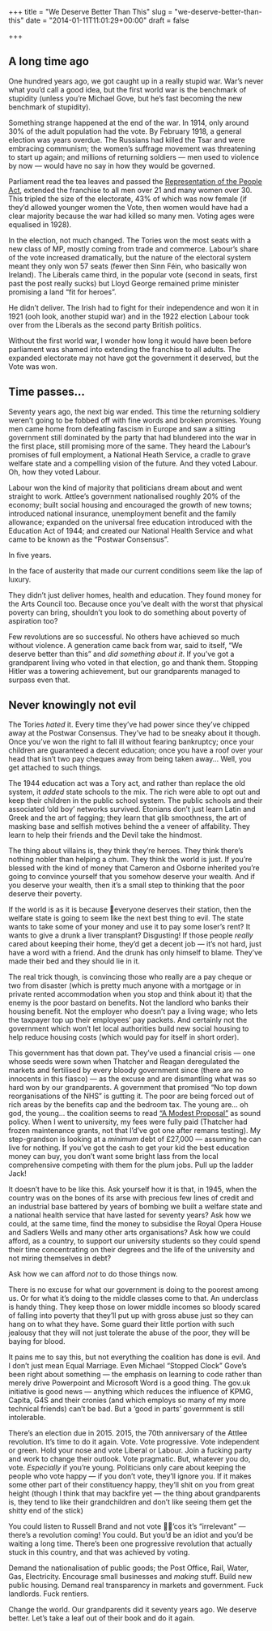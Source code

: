 +++
title = "We Deserve Better Than This"
slug = "we-deserve-better-than-this"
date = "2014-01-11T11:01:29+00:00"
draft = false

+++

## A long time ago
One hundred years ago, we got caught up in a really stupid war. War’s never what you’d call a good idea, but the first world war is the benchmark of stupidity (unless you’re Michael Gove, but he’s fast becoming the new benchmark of stupidity).

Something strange happened at the end of the war. In 1914, only around 30% of the adult population had the vote. By February 1918, a general election was years overdue. The Russians had killed the Tsar and were embracing communism; the women’s suffrage movement was threatening to start up again; and millions of returning soldiers — men used to violence by now — would have no say in how they would be governed.

Parliament read the tea leaves and passed the [Representation of the People Act](http://en.wikipedia.org/wiki/Representation_of_the_People_Act_1918), extended the franchise to all men over 21 and many women over 30. This tripled the size of the electorate, 43% of which was now female (if they’d allowed younger women the Vote, then women would have had a clear majority because the war had killed so many men. Voting ages were equalised in 1928).

In the election, not much changed. The Tories won the most seats with a new class of MP, mostly coming from trade and commerce. Labour’s share of the vote  increased dramatically, but the nature of the electoral system meant they only won 57 seats (fewer then Sinn Féin, who basically won Ireland). The Liberals came third, in the popular vote (second in seats, first past the post really sucks) but Lloyd George remained prime minister promising a land “fit for heroes”.

He didn’t deliver. The Irish had to fight for their independence and won it  in 1921 (ooh look, another stupid war) and in the 1922 election Labour took over from the Liberals as the second party British politics.

Without the first world war, I wonder how long it would have been before parliament was shamed into extending the franchise to all adults. The expanded electorate may not have got the government it deserved, but the Vote was won.

## Time passes…

Seventy years ago, the next big war ended. This time the returning soldiery weren’t going to be fobbed off with fine words and broken promises. Young men came home from defeating fascism in Europe and saw a sitting government still dominated by the party that had blundered into the war in the first place, still promising more of the same. They heard the Labour’s promises of full employment, a National Heath Service, a cradle to grave welfare state and a compelling vision of the future. And they voted Labour. Oh, how they voted Labour.

Labour won the kind of majority that politicians dream about and went straight to work. Attlee’s government nationalised roughly 20% of the economy; built social housing and encouraged the growth of new towns; introduced national insurance, unemployment benefit and the family allowance; expanded on the universal free education introduced with the Education Act of 1944; and created our National Health Service and what came to be known as the “Postwar Consensus”.

In five years.

In the face of austerity that made our current conditions seem like the lap of luxury.

They didn’t just deliver homes, health and education. They found money for the Arts Council too. Because once you’ve dealt with the worst that physical poverty can bring, shouldn’t you look to do something about poverty of aspiration too?

Few revolutions are so successful. No others have achieved so much without violence. A generation came back from war, said to itself, “We deserve better than this” and _did something about it_. If you’ve got a grandparent living who voted in that election, go and thank them. Stopping Hitler was a towering achievement, but our grandparents managed to surpass even that.

## Never knowingly not evil

The Tories _hated_ it. Every time they’ve had power since they’ve chipped away at the Postwar Consensus. They’ve had to be sneaky about it though. Once you’ve won the right to fall ill without fearing bankruptcy; once your children are guaranteed a decent education; once you have a roof over your head that isn’t two pay cheques away from being taken away… Well, you get attached to such things.

The 1944 education act was a Tory act, and rather than replace the old system, it _added_ state schools to the mix. The rich were able to opt out and keep their children in the public school system. The public schools and their associated ‘old boy’ networks survived. Etonians don’t just learn Latin and Greek and the art of fagging; they learn that glib smoothness, the art of masking base and selfish motives behind the a veneer of affability. They learn to help their friends and the Devil take the hindmost.

The thing about villains is, they think they’re heroes. They think there’s nothing nobler than helping a chum. They think the world is just. If you’re blessed with the kind of money that Cameron and Osborne inherited you’re going to convince yourself that you somehow deserve your wealth. And if you deserve your wealth, then it’s a small step to thinking that the poor deserve their poverty. 

If the world is as it is because everyone deserves their station, then the welfare state is going to seem like the next best thing to evil. The state wants to take some of your money and use it to pay some loser’s rent? It wants to give a drunk a liver transplant? Disgusting! If those people _really_ cared about keeping their home, they’d get a decent job — it’s not hard, just have a word with a friend. And the drunk has only himself to blame. They’ve made their bed and they should lie in it.

The real trick though, is convincing those who really are a pay cheque or two from disaster (which is pretty much anyone with a mortgage or in private rented accommodation when you stop and think about it) that the enemy is the poor bastard on benefits. Not the landlord who banks their housing benefit. Not the employer who doesn’t pay a living wage; who lets the taxpayer top up their employees’ pay packets. And certainly not the government which won’t let local authorities build new social housing to help reduce housing costs (which would pay for itself in short order).

This government has that down pat. They’ve used a financial crisis — one whose seeds were sown when Thatcher and Reagan deregulated the markets and fertilised by every bloody government since (there are no innocents in this fiasco) — as the excuse and are dismantling what was so hard won by our grandparents. A government that promised “No top down reorganisations of the NHS” is gutting it. The poor are being forced out of rich areas by the benefits cap and the bedroom tax. The young are… oh god, the young… the coalition seems to read [“A Modest Proposal”](http://en.wikipedia.org/wiki/A_modest_proposal) as sound policy. When I went to university, my fees were fully paid (Thatcher had frozen maintenance grants, not that I’d’ve got one after remans testing). My step-grandson is looking at a _minimum_ debt of £27,000 — assuming he can live for nothing. If you’ve got the cash to get your kid the best education money can buy, you don’t want some bright lass from the local comprehensive competing with them for the plum jobs. Pull up the ladder Jack!

It doesn’t have to be like this. Ask yourself how it is that, in 1945, when the country was on the bones of its arse with precious few lines of credit and an industrial base battered by years of bombing we built a welfare state and a national health service that have lasted for seventy years? Ask how we could, at the same time, find the money to subsidise the Royal Opera House and Sadlers Wells and many other arts organisations? Ask how we could afford, as a country, to support our university students so they could spend their time concentrating on their degrees and the life of the university and not miring themselves in debt? 

Ask how we can afford _not_ to do those things now.

There is no excuse for what our government is doing to the poorest among us. Or for what it’s doing to the middle classes come to that. An underclass is handy thing. They keep those on lower middle incomes so bloody scared of falling into poverty that they’ll put up with gross abuse just so they can hang on to what they have. Some guard their little portion with such jealousy that they will not just tolerate the abuse of the poor, they will be baying for blood.

It pains me to say this, but not everything the coalition has done is evil. And I don’t just mean Equal Marriage. Even Michael “Stopped Clock” Gove’s been right about something — the emphasis on learning to code rather than merely drive Powerpoint and Microsoft Word is a good thing. The gov.uk initiative is good news — anything which reduces the influence of KPMG, Capita, G4S and their cronies (and which employs so many of  my more technical friends) can’t be bad. But a ‘good in parts’ government is still intolerable. 

There’s an election due in 2015. 2015, the 70th anniversary of the Attlee revolution. It’s time to do it again. Vote. Vote progressive. Vote independent or green. Hold your nose and vote Liberal or Labour. Join a fucking party and work to change their outlook. Vote pragmatic. But, whatever you do, vote. _Especially_ if you’re young. Politicians only care about keeping the people who vote happy — if you don’t vote, they’ll ignore you. If it makes some other part of their constituency happy, they’ll shit on you from great height (though I think that may backfire yet — the thing about grandparents is, they tend to like their grandchildren and don’t like seeing them get the shitty end of the stick)

You could listen to Russell Brand and not vote ’cos it’s “irrelevant” — there’s a revolution coming! You could. But you’d be an idiot and you’d be waiting a long time. There’s been one progressive revolution that actually stuck in this country, and that was achieved by voting.

Demand the nationalisation of public goods; the Post Office, Rail, Water, Gas, Electricity. Encourage small businesses and _making_ stuff. Build new public housing. Demand real transparency in markets and government. Fuck landlords. Fuck rentiers. 

Change the world. Our grandparents did it seventy years ago. We deserve better. Let’s take a leaf out of their book and do it again.
